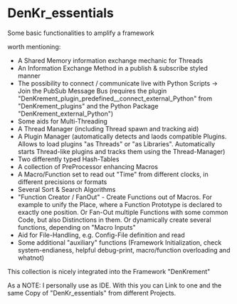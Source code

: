 # DenKr_essentials


Some basic functionalities to amplify a framework

worth mentioning:
- A Shared Memory information exchange mechanic for Threads
- An Information Exchange Method in a publish & subscribe styled manner
- The possibility to connect / communicate live with Python Scripts
-> Join the PubSub Message Bus (requires the plugin "DenKrement_plugin_predefined__connect_external_Python" from "DenKrement_plugins" and the Python Package "DenKrement_external_Python")
- Some aids for Multi-Threading
- A Thread Manager (including Thread spawn and tracking aid)
- A Plugin Manager (automatically detects and laods compatible Plugins. Allows to load plugins "as Threads" or "as Libraries". Automatically starts Thread-like plugins and tracks them using the Thread-Manager)
- Two differently typed Hash-Tables
- A collection of PreProcessor enhancing Macros
- A Macro/Function set to read out "Time" from different clocks, in different precisions or formats
- Several Sort & Search Algorithms
- "Function Creator / FanOut"  - Create Functions out of Macros. For example to unify the Place, where a Function Prototype is declared to exactly one position. Or Fan-Out multiple Functions with some common Code, but also Distinctions in them. Or dynamically create several functions, depending on "Macro Inputs"
- Aid for File-Handling, e.g. Config-File definition and read
- Some additional "auxiliary" functions (Framework Initialization, check system-endianess, helpful debug-print, macro/function overloading and whatnot)

This collection is nicely integrated into the Framework "DenKrement"


As a NOTE: I personally use <Eclipse> as IDE. With this you can Link to one and the same Copy of "DenKr_essentials" from different Projects.
